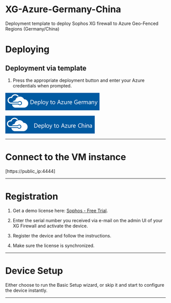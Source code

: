 # XG-Azure-Germany-China

Deployment template to deploy Sophos XG firewall to Azure Geo-Fenced Regions (Germany/China)

Deploying
=========

Deployment via template
-----------------------

1) Press the appropriate deployment button and enter your Azure credentials when prompted.

[![Deploy to Azure Germany](https://raw.githubusercontent.com/iaasteamtemplates/XG-Azure-Germany-China/master/DeployAzureGermany.png)](https://portal.microsoftazure.de/#create/Microsoft.Template/uri/https://raw.githubusercontent.com/iaasteamtemplates/XG-Azure-Germany-China/master/sophos-xg-custom-image.json)

[![Deploy to Azure China](https://raw.githubusercontent.com/iaasteamtemplates/XG-Azure-Germany-China/master/DeployAzureChina.png)](https://portal.azure.cn/#create/Microsoft.Template/uri/https://raw.githubusercontent.com/iaasteamtemplates/XG-Azure-Germany-China/master/sophos-xg-custom-image.json)

***

Connect to the VM instance
==========================

[https://public_ip:4444]

***

Registration
============

1) Get a demo license here: [Sophos - Free Trial](https://secure2.sophos.com/en-us/products/next-gen-firewall/free-trial.aspx).

2) Enter the serial number you received via e-mail on the admin UI of your XG Firewall and activate the device.

3) Register the device and follow the instructions.

4) Make sure the license is synchronized.

***

Device Setup
============

Either choose to run the Basic Setup wizard, or skip it and start to configure the device instantly.

***
